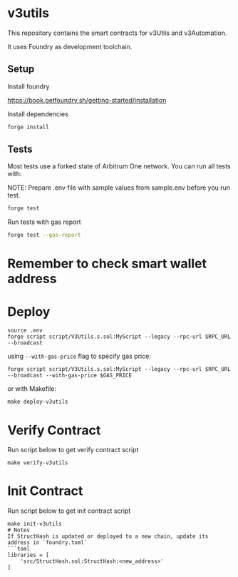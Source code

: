 # v3utils

This repository contains the smart contracts for v3Utils and v3Automation.

It uses Foundry as development toolchain.


## Setup

Install foundry 

https://book.getfoundry.sh/getting-started/installation

Install dependencies

```sh
forge install
```


## Tests

Most tests use a forked state of Arbitrum One network. You can run all tests with: 

NOTE: 
Prepare .env file with sample values from sample.env before you run test.

```sh
forge test
```

Run tests with gas report
```sh
forge test --gas-report
```

# Remember to check smart wallet address
# Deploy
```
source .env
forge script script/V3Utils.s.sol:MyScript --legacy --rpc-url $RPC_URL --broadcast
```
using `--with-gas-price` flag to specify gas price:
```
forge script script/V3Utils.s.sol:MyScript --legacy --rpc-url $RPC_URL --broadcast --with-gas-price $GAS_PRICE
```
or with Makefile:
```
make deploy-v3utils
```
# Verify Contract

Run script below to get verify contract script
```
make verify-v3utils
```

# Init Contract

Run script below to get init contract script
```
make init-v3utils
# Notes
If StructHash is updated or deployed to a new chain, update its address in `foundry.toml`
```toml
libraries = [
    'src/StructHash.sol:StructHash:<new_address>'
]
```